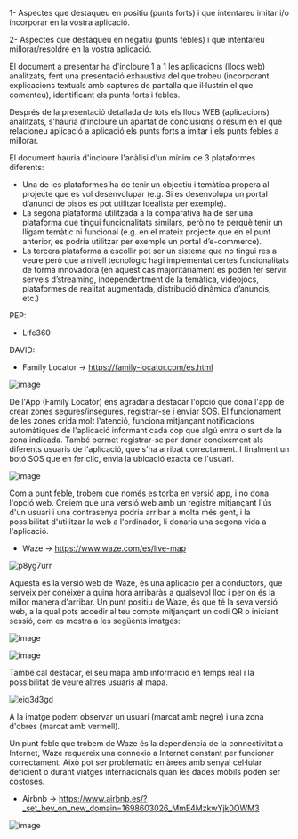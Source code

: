 1- Aspectes que destaqueu en positiu (punts forts) i que intentareu imitar i/o incorporar en la vostra aplicació.

2- Aspectes que destaqueu en negatiu (punts febles) i que intentareu millorar/resoldre en la vostra aplicació. 

El document a presentar ha d'incloure 1 a 1 les aplicacions (llocs web) analitzats, fent una presentació exhaustiva del que trobeu (incorporant explicacions textuals amb captures de pantalla que il·lustrin el que comenteu), identificant els punts forts i febles. 

Després de la presentació detallada de tots els llocs WEB (aplicacions) analitzats, s'hauria d'incloure un apartat de conclusions o resum en el que relacioneu aplicació a aplicació els punts forts a imitar i els punts febles a millorar. 


El document hauria d'incloure l'anàlisi d'un mínim de 3 plataformes diferents:

- Una de les plataformes ha de tenir un objectiu i temàtica propera al projecte que es vol desenvolupar (e.g. Si es desenvolupa un portal d’anunci de pisos es pot utilitzar Idealista per exemple).
- La segona plataforma utilitzada a la comparativa ha de ser una plataforma que tingui funcionalitats similars, però no te perquè tenir un lligam temàtic ni funcional (e.g. en el mateix projecte que en el punt anterior, es podria utilitzar per exemple un portal d’e-commerce).
- La tercera plataforma a escollir pot ser un sistema que no tingui res a veure però que a nivell tecnològic hagi implementat certes funcionalitats de forma innovadora (en aquest cas majoritàriament es poden fer servir serveis d’streaming, independentment de la temàtica, videojocs, plataformes de realitat augmentada, distribució dinàmica d’anuncis, etc.)


PEP:
- Life360


DAVID:
- Family Locator -> https://family-locator.com/es.html

![image](https://github.com/pepbote/daw-bio2/assets/144775859/30ba00b0-1baf-4cdc-a51e-977015fd463f)

De l'App (Family Locator) ens agradaria destacar l'opció que dona l'app de crear zones segures/insegures, registrar-se i enviar SOS. El funcionament de les zones crida molt l'atenció, funciona mitjançant notificacions automàtiques de l'aplicació informant cada 
cop que algú entra o surt de la zona indicada. També permet registrar-se per donar coneixement als diferents usuaris de l'aplicació, que s'ha arribat correctament. I finalment un botó SOS que en fer clic, envia la ubicació exacta de l'usuari.


![image](https://github.com/pepbote/daw-bio2/assets/144775859/0f530fdd-3c1e-4eb9-a247-93aed0f683e8)

Com a punt feble, trobem que només es torba en versió app, i no dona l'opció web. Creiem que una versió web amb un registre mitjançant l'ús d'un usuari i una contrasenya podria arribar a molta més gent, i la possibilitat d'utilitzar la web a l'ordinador, li 
donaria una segona vida a l'aplicació.


- Waze -> https://www.waze.com/es/live-map

![p8yg7urr](https://github.com/pepbote/daw-bio2/assets/144775859/2b43de8b-5cf3-46d0-b6ab-02219e522efe)

Aquesta és la versió web de Waze, és una aplicació per a conductors, que serveix per conèixer a quina hora arribaràs a qualsevol lloc i per on és la millor manera d'arribar. Un punt positiu de Waze, és que té la seva versió web, a la qual pots accedir al teu
compte mitjançant un codi QR o iniciant sessió, com es mostra a les següents imatges:

![image](https://github.com/pepbote/daw-bio2/assets/144775859/ed761a7a-e0ac-4ca8-9d97-f77e44371bd5)

![image](https://github.com/pepbote/daw-bio2/assets/144775859/7c7331e5-1559-46db-af3a-6b5b0c9a39c3)

També cal destacar, el seu mapa amb informació en temps real i la possibilitat de veure altres usuaris al mapa. 

![eiq3d3gd](https://github.com/pepbote/daw-bio2/assets/144775859/417ecdc1-14b6-436d-b14d-0e37e187e7c5)

A la imatge podem observar un usuari (marcat amb negre) i una zona d'obres (marcat amb vermell).

Un punt feble que trobem de Waze és la dependència de la connectivitat a Internet, Waze requereix una connexió a Internet constant per funcionar correctament. Això pot ser problemàtic en àrees amb senyal cel·lular deficient o durant viatges internacionals quan 
les dades mòbils poden ser costoses.

- Airbnb -> https://www.airbnb.es/?_set_bev_on_new_domain=1698603026_MmE4MzkwYjk0OWM3

![image](https://github.com/pepbote/daw-bio2/assets/144775859/6ccc1709-d31c-4797-aa99-01fa20e2acd5)

